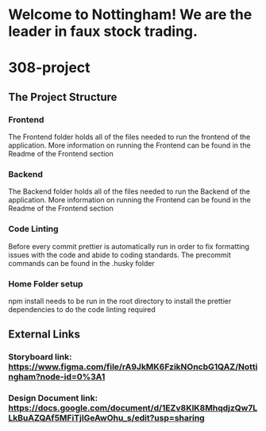 # Welcome to Nottingham! We are the leader in faux stock trading.

# 308-project

## The Project Structure

### Frontend

The Frontend folder holds all of the files needed to run the frontend of the application. More information on running the Frontend can be found in the Readme of the Frontend section

### Backend

The Backend folder holds all of the files needed to run the Backend of the application. More information on running the Frontend can be found in the Readme of the Frontend section

### Code Linting

Before every commit prettier is automatically run in order to fix formatting issues with the code and abide to coding standards. The precommit commands can be found in the .husky folder

### Home Folder setup

npm install needs to be run in the root directory to install the prettier dependencies to do the code linting required

## External Links

### Storyboard link: https://www.figma.com/file/rA9JkMK6FzikNOncbG1QAZ/Nottingham?node-id=0%3A1

### Design Document link: https://docs.google.com/document/d/1EZv8KlK8MhqdjzQw7LLkBuAZQAf5MFiTjIGeAwOhu_s/edit?usp=sharing
